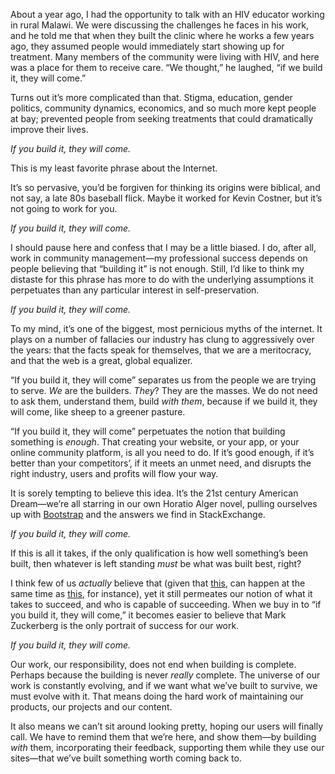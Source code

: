 

About a year ago, I had the opportunity to talk with an HIV educator working in rural Malawi. We were
discussing the challenges he faces in his work, and he told me that when they built the clinic where he works
a few years ago, they assumed people would immediately start showing up for treatment. Many members of the
community were living with HIV, and here was a place for them to receive care. “We thought,” he laughed,
“if we build it, they will come.”

Turns out it’s more complicated than that. Stigma, education, gender politics, community dynamics,
economics, and so much more kept people at bay; prevented people from seeking treatments that could
dramatically improve their lives.

*If you build it, they will come.*

This is my least favorite phrase about the Internet.

It’s so pervasive, you’d be forgiven for thinking its origins were biblical, and not say, a late 80s
baseball flick. Maybe it worked for Kevin Costner, but it’s not going to work for you.

*If you build it, they will come.*

I should pause here and confess that I may be a little biased. I do, after all, work in community
management—my professional success depends on people believing that “building it” is not
enough. Still, I’d like to think my distaste for this phrase has more to do with the underlying assumptions
it perpetuates than any particular interest in self-preservation.

*If you build it, they will come.*

To my mind, it’s one of the biggest, most pernicious myths of the internet. It plays on a number of
fallacies our industry has clung to aggressively over the years: that the facts speak for themselves, that we
are a meritocracy, and that the web is a great, global equalizer.

“If you build it, they will come” separates us from the people we are trying to serve. *We* are the
builders. *They*? They are the masses. We do not need to ask them, understand them, build *with them*, because
if we build it, they will come, like sheep to a greener pasture.

“If you build it, they will come” perpetuates the notion that building something is *enough*. That
creating your website, or your app, or your online community platform, is all you need to do. If it’s good
enough, if it’s better than your competitors’, if it meets an unmet need, and disrupts the right industry,
users and profits will flow your way.

It is sorely tempting to believe this idea. It’s the 21st century American Dream—we’re all starring in
our own Horatio Alger novel, pulling ourselves up with [Bootstrap](http://getbootstrap.com/) and the answers
we find in StackExchange.

*If you build it, they will come.*

If this is all it takes, if the only qualification is how well something’s been built, then whatever is left
standing *must* be what was built best, right?

I think few of us *actually* believe that (given that [this](http://stet.editorially.com/articles/goodbye/),
can happen at the same time as [this](https://www.facebook.com/zuck/posts/10101250930776491), for instance),
yet it still permeates our notion of what it takes to succeed, and who is capable of succeeding. When we buy
in to “if you build it, they will come,” it becomes easier to believe that Mark Zuckerberg is the only
portrait of success for our work.

*If you build it, they will come.*

Our work, our responsibility, does not end when building is complete. Perhaps because the building is never
*really* complete. The universe of our work is constantly evolving, and if we want what we’ve built to
survive, we must evolve with it. That means doing the hard work of maintaining our products, our projects and
our content.

It also means we can’t sit around looking pretty, hoping our users will finally call. We have to remind them
that we’re here, and show them—by building *with* them, incorporating their feedback, supporting them
while they use our sites—that we’ve built something worth coming back to.